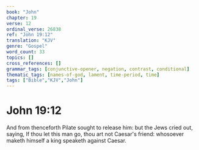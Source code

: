 ```yaml
---
book: "John"
chapter: 19
verse: 12
ordinal_verse: 26838
ref: "John 19:12"
translation: "KJV"
genre: "Gospel"
word_count: 33
topics: []
cross_references: []
grammar_tags: [conjunctive-opener, negation, contrast, conditional]
thematic_tags: [names-of-god, lament, time-period, time]
tags: ["Bible","KJV","John"]
---
```


# John 19:12

And from thenceforth Pilate sought to release him: but the Jews cried out, saying, If thou let this man go, thou art not Caesar's friend: whosoever maketh himself a king speaketh against Caesar.
